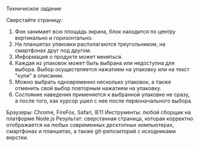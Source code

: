 Техническое задание 

Сверстайте страницу:
1. Фон занимает всю площадь экрана, блок находится по центру вертикально и горизонтально.
2. На планшетах упаковки располагаются треугольником, на смартфонах друг под другом.
3. Информация о продукте может меняться.
4. Каждая из упаковок может быть выбрана или недоступна для выбора. Выбор осуществляется нажатием
на упаковку или на текст "купи" в описании.
5. Можно выбрать одновременно несколько упаковок, а также отменить свой выбор повторным нажатием на упаковку.
6. Состояние наведения применяется к выбранной упаковке не сразу, а после того, как курсор ушел с нее
после первоначального выбора.


Браузеры: Chrome, FireFox, Safari, IE11
Инструменты: любой сборщик на платформе Node.js
Результат: сверстанная страница, которая корректно отображается на любых современных десктопных компьютерах,
смартфонах и планшетах, а также git-репозиторий с исходниками верстки.
